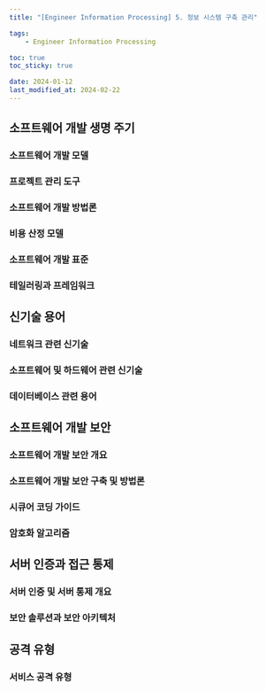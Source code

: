 ```yaml
---
title: "[Engineer Information Processing] 5. 정보 시스템 구축 관리"

tags:
    - Engineer Information Processing

toc: true
toc_sticky: true

date: 2024-01-12
last_modified_at: 2024-02-22
---
```


## 소프트웨어 개발 생명 주기

### 소프트웨어 개발 모델

### 프로젝트 관리 도구

### 소프트웨어 개발 방법론

### 비용 산정 모델

### 소프트웨어 개발 표준

### 테일러링과 프레임워크

## 신기술 용어

### 네트워크 관련 신기술

### 소프트웨어 및 하드웨어 관련 신기술

### 데이터베이스 관련 용어

## 소프트웨어 개발 보안

### 소프트웨어 개발 보안 개요

### 소프트웨어 개발 보안 구축 및 방법론

### 시큐어 코딩 가이드

### 암호화 알고리즘

## 서버 인증과 접근 통제

### 서버 인증 및 서버 통제 개요

### 보안 솔루션과 보안 아키텍처

## 공격 유형

### 서비스 공격 유형
